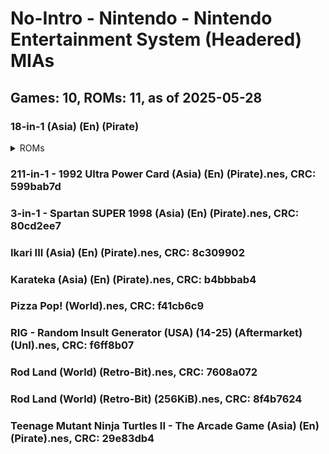# No-Intro - Nintendo - Nintendo Entertainment System (Headered) MIAs
## Games: 10, ROMs: 11, as of 2025-05-28

### 18-in-1 (Asia) (En) (Pirate)
<details>
<summary>ROMs</summary>

- 18-in-1 (Asia) (En) (Pirate).nes, CRC: be71f814
- 18-in-1 (Asia) (En) (Pirate).nes, CRC: e438a7d3
</details>

### 211-in-1 - 1992 Ultra Power Card (Asia) (En) (Pirate).nes, CRC: 599bab7d
### 3-in-1 - Spartan SUPER 1998 (Asia) (En) (Pirate).nes, CRC: 80cd2ee7
### Ikari III (Asia) (En) (Pirate).nes, CRC: 8c309902
### Karateka (Asia) (En) (Pirate).nes, CRC: b4bbbab4
### Pizza Pop! (World).nes, CRC: f41cb6c9
### RIG - Random Insult Generator (USA) (14-25) (Aftermarket) (Unl).nes, CRC: f6ff8b07
### Rod Land (World) (Retro-Bit).nes, CRC: 7608a072
### Rod Land (World) (Retro-Bit) (256KiB).nes, CRC: 8f4b7624
### Teenage Mutant Ninja Turtles II - The Arcade Game (Asia) (En) (Pirate).nes, CRC: 29e83db4
